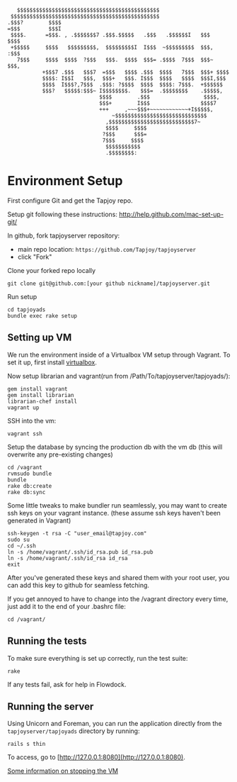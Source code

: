 ```
   $$$$$$$$$$$$$$$$$$$$$$$$$$$$$$$$$$$$$$$$$$$$$
 $$$$$$$$$$$$$$$$$$$$$$$$$$$$$$$$$$$$$$$$$$$$$$$
.$$$?        $$$$
=$$$         $$$I
 $$$$.      =$$$. , .$$$$$$$7 .$$$.$$$$$   .$$$   .$$$$$$I   $$$    $$$$
 +$$$$$     $$$$   $$$$$$$$$,  $$$$$$$$$I  I$$$  ~$$$$$$$$$  $$$,  :$$$
   7$$$     $$$$  $$$$  ?$$$   $$$.  $$$$  $$$= .$$$$  7$$$  $$$~  $$$,
           +$$$7 .$$$   $$$7  =$$$   $$$$ .$$$  $$$$   7$$$  $$$+ $$$$
           $$$$: I$$I   $$$,  $$$+   $$$. I$$$  $$$$   $$$$  $$$I,$$$
           $$$$  I$$$?,7$$$  .$$$: ?$$$$  $$$$  $$$$: 7$$$.  +$$$$$$
           $$$?   $$$$$:$$$~ I$$$$$$$$.   $$$=  .$$$$$$$$    .$$$$$,
                             $$$$        .$$$                 $$$$,
                             $$$+        I$$$                $$$$7
                             +++     ,~~~$$$+~~~~~~~~~~~~+I$$$$$,
                                 ~$$$$$$$$$$$$$$$$$$$$$$$$$$$$$
                               ,$$$$$$$$$$$$$$$$$$$$$$$$$$$7~
                               $$$$     $$$$
                              ?$$$      $$$=
                              7$$$     $$$$
                               $$$$$$$$$$$
                               .$$$$$$$$:
```

Environment Setup
=================

First configure Git and get the Tapjoy repo.

Setup git following these instructions: http://help.github.com/mac-set-up-git/

In github, fork tapjoyserver repository:

  * main repo location: `https://github.com/Tapjoy/tapjoyserver`
  * click "Fork"

Clone your forked repo locally


```
git clone git@github.com:[your github nickname]/tapjoyserver.git
```

Run setup

```
cd tapjoyads
bundle exec rake setup
```

Setting up VM
-------------

We run the environment inside of a Virtualbox VM setup through Vagrant. To set it up, first
install [virtualbox](http://www.virtualbox.org/wiki/Downloads).

Now setup librarian and vagrant(run from /Path/To/tapjoyserver/tapjoyads/):

```
gem install vagrant
gem install librarian
librarian-chef install
vagrant up
```

SSH into the vm:

```
vagrant ssh
```

Setup the database by syncing the production db with the vm db (this will overwrite any pre-existing changes)

```
cd /vagrant
rvmsudo bundle
bundle
rake db:create
rake db:sync
```

Some little tweaks to make bundler run seamlessly, you may want to create ssh keys on your vagrant instance.
(these assume ssh keys haven't been generated in Vagrant)
```
ssh-keygen -t rsa -C "user_email@tapjoy.com"
sudo su
cd ~/.ssh
ln -s /home/vagrant/.ssh/id_rsa.pub id_rsa.pub
ln -s /home/vagrant/.ssh/id_rsa id_rsa
exit
```
After you've generated these keys and shared them with your root user, you can add this key to github for seamless fetching.

If you get annoyed to have to change into the /vagrant directory every time, just add it to the end of your .bashrc file:
```
cd /vagrant/
```
Running the tests
-----------------

To make sure everything is set up correctly, run the test suite:

```
rake
```

If any tests fail, ask for help in Flowdock.

Running the server
------------------

Using Unicorn and Foreman, you can run the application directly from the `tapjoyserver/tapjoyads` directory by running:

```
rails s thin
```

To access, go to [http://127.0.0.1:8080](http://127.0.0.1:8080).

[Some information on stopping the VM](http://vagrantup.com/v1/docs/getting-started/teardown.html)
